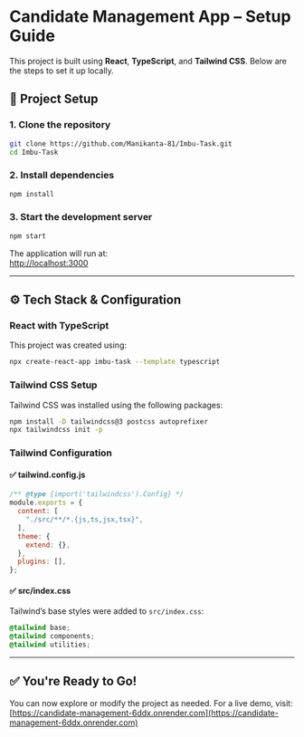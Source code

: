 
# Candidate Management App – Setup Guide

This project is built using **React**, **TypeScript**, and **Tailwind CSS**. Below are the steps to set it up locally.

## 🔧 Project Setup

### 1. Clone the repository

```bash
git clone https://github.com/Manikanta-81/Imbu-Task.git
cd Imbu-Task
```

### 2. Install dependencies

```bash
npm install
```

### 3. Start the development server

```bash
npm start
```

The application will run at:  
[http://localhost:3000](http://localhost:3000)

---

## ⚙️ Tech Stack & Configuration

### React with TypeScript

This project was created using:

```bash
npx create-react-app imbu-task --template typescript
```

### Tailwind CSS Setup

Tailwind CSS was installed using the following packages:

```bash
npm install -D tailwindcss@3 postcss autoprefixer
npx tailwindcss init -p
```

### Tailwind Configuration

#### ✅ tailwind.config.js

```js
/** @type {import('tailwindcss').Config} */
module.exports = {
  content: [
    "./src/**/*.{js,ts,jsx,tsx}",
  ],
  theme: {
    extend: {},
  },
  plugins: [],
};
```

#### ✅ src/index.css

Tailwind’s base styles were added to `src/index.css`:

```css
@tailwind base;
@tailwind components;
@tailwind utilities;
```

---

## ✅ You're Ready to Go!

You can now explore or modify the project as needed. For a live demo, visit:  
[https://candidate-management-6ddx.onrender.com](https://candidate-management-6ddx.onrender.com)
